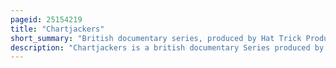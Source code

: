 ```yaml
---
pageid: 25154219
title: "Chartjackers"
short_summary: "British documentary series, produced by Hat Trick Productions"
description: "Chartjackers is a british documentary Series produced by hat trick Productions and commissioned by Bbc Switch. It Documents the Lives of four Teenage Video Bloggers over the Course of ten Weeks, as they attempt to write, Record and release a Pop Song for Charity, with the Goal to 'sell an estimated 25,000 Singles to achieve their Dream of a Number one single'. It premiered in Britain on Bbc two on September 12 2009 and ran for a single Series of eleven weekly Episodes. When first Broadcast, the Programme ran in real Time: its first ten Episodes documented the Events of the previous seven Days, while the final Episode was an extended Compilation that summarised all ten Weeks."
---
```

